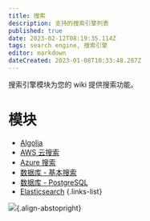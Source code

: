 ```yaml
---
title: 搜索
description: 支持的搜索引擎列表
published: true
date: 2023-02-12T08:19:35.114Z
tags: search engine, 搜索引擎
editor: markdown
dateCreated: 2023-01-08T10:33:48.287Z
---
```


搜索引擎模块为您的 wiki 提供搜索功能。 

# 模块

- [Algolia](/search/algolia)
- [AWS 云搜索](/search/aws)
- [Azure 搜索](/search/azure)
- [数据库 - 基本搜索](/search/db)
- [数据库 - PostgreSQL](/search/postgres)
- [Elasticsearch](/search/elasticsearch)
{.links-list}

![](https://a.icons8.com/aUpeiaqu/z7EliP/svg.svg){.align-abstopright}